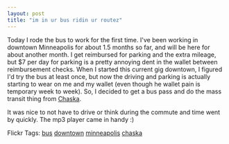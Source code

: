 ```yaml
---
layout: post
title: "im in ur bus ridin ur routez"
---
```


<p>Today I rode the bus to work for the first time.  I've been working in downtown Minneapolis for about 1.5 months so far, and will be here for about another month.  I get reimbursed for parking and the extra mileage, but $7 per day for parking is a pretty annoying dent in the wallet between reimbursement checks.  When I started this current gig downtown, I figured I'd try the bus at least once, but now the driving and parking is actually starting to wear on me and my wallet (even though he wallet pain is temporary week to week).  So, I decided to get a bus pass and do the mass transit thing from <a href="http://maps.google.com/maps?f=q&amp;hl=en&amp;geocode=&amp;time=&amp;date=&amp;ttype=&amp;q=Chaska,+MN+55318&amp;ie=UTF8&amp;z=12&amp;iwloc=addr&amp;om=1" target="_blank">Chaska</a>.  </p>
<p>It was nice to not have to drive or think during the commute and time went by quickly.  The mp3 player came in handy :)  </p>
<div class="tags" id="0767317B-992E-4b12-91E0-4F059A8CECA8:e14c8207-75ca-46a2-aa22-a566590a6963" contenteditable="false">Flickr Tags: <a href="http://flickr.com/photos/tags/bus" target="_blank" rel="tag">bus</a> <a href="http://flickr.com/photos/tags/downtown" target="_blank" rel="tag">downtown</a> <a href="http://flickr.com/photos/tags/minneapolis" target="_blank" rel="tag">minneapolis</a> <a href="http://flickr.com/photos/tags/chaska" target="_blank" rel="tag">chaska</a></div> 
